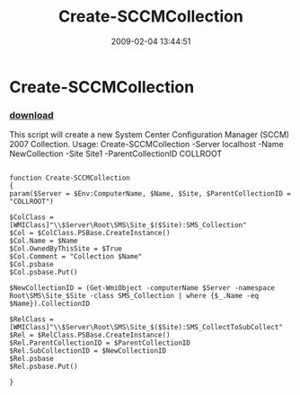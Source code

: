 ﻿---
pid:            850
poster:         Andy S
title:          Create-SCCMCollection
date:           2009-02-04 13:44:51
format:         posh
parent:         0
parent:         0

---

# Create-SCCMCollection

### [download](850.ps1)

This script will create a new System Center Configuration Manager (SCCM) 2007 Collection.
Usage:
Create-SCCMCollection -Server localhost -Name NewCollection -Site Site1 -ParentCollectionID COLLROOT

```posh

function Create-SCCMCollection
{
param($Server = $Env:ComputerName, $Name, $Site, $ParentCollectionID = "COLLROOT")

$ColClass = [WMIClass]"\\$Server\Root\SMS\Site_$($Site):SMS_Collection"
$Col = $ColClass.PSBase.CreateInstance()
$Col.Name = $Name
$Col.OwnedByThisSite = $True
$Col.Comment = "Collection $Name"
$Col.psbase
$Col.psbase.Put()

$NewCollectionID = (Get-WmiObject -computerName $Server -namespace Root\SMS\Site_$Site -class SMS_Collection | where {$_.Name -eq $Name}).CollectionID
				
$RelClass = [WMIClass]"\\$Server\Root\SMS\Site_$($Site):SMS_CollectToSubCollect"
$Rel = $RelClass.PSBase.CreateInstance()
$Rel.ParentCollectionID = $ParentCollectionID
$Rel.SubCollectionID = $NewCollectionID
$Rel.psbase
$Rel.psbase.Put()

}

```
